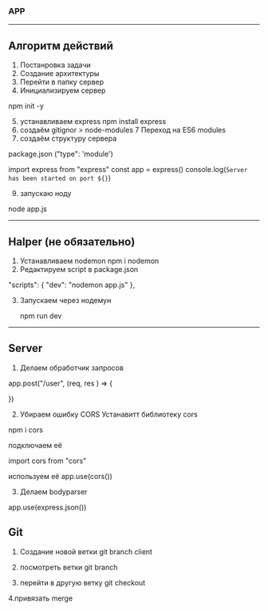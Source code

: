 ### APP
----------------
## Алгоритм действий
1. Постанровка задачи
2. Создание архитектуры
3. Перейти в папку сервер
4. Инициализируем сервер

npm init -y

5. устанавливаем express
npm install express
6. создаём 
gitignor > node-modules
7 Переход на ES6 modules 
8. создаём структуру сервера

package.json ("type": 'module')

import express from "express"
const app = express()
console.log(`Server has been started on port ${}`)

9. запускаю ноду

node app.js

--------------------

## Halper (не обязательно)

1. Устанавливаем nodemon
npm i nodemon
2. Редактируем script в package.json

"scripts": {
    "dev": "nodemon app.js"
  },

3. Запускаем через нодемун

	npm run dev
  
  ---------------
  ## Server

  1. Делаем обработчик запросов

  app.post("/user",  (req, res ) => {
	
})

2. Убираем ошибку CORS
Устанавитт библиотеку  cors

npm i cors

подключаем её

import cors from "cors"

используем её
app.use(cors())

3. Делаем bodyparser

app.use(express.json())

## Git

1. Cоздание новой ветки
git branch client

2. посмотреть ветки 
git branch

3. перейти в другую ветку
git checkout <name>

4.привязать
merge